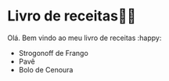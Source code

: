 # Livro de receitas:man_cook:

Olá. Bem vindo ao meu livro de receitas :happy:

- Strogonoff de Frango
- Pavê
- Bolo de Cenoura


  

